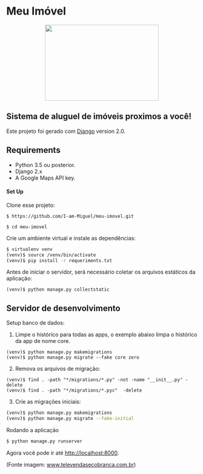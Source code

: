 # Meu Imóvel

<p align="center">
  <img src="https://www.televendasecobranca.com.br/wp-content/uploads/2015/02/Tenho-uma-divida-enorme-devo-refinanciar-meu-imovel-televendas-cobranca.jpg" width="300" height="200"/>
</p>

## Sistema de aluguel de imóveis proximos a você!


Este projeto foi gerado com [Django](https://github.com/django/django) version 2.0.

## Requirements

 - Python 3.5 ou posterior.
 - Django 2.x
 - A Google Maps API key.


#### Set Up
Clone esse projeto:

`$ https://github.com/I-am-Miguel/meu-imovel.git`

`$ cd meu-imovel`

Crie um ambiente virtual e instale as dependências:
~~~~bash
$ virtualenv venv
(venv)$ source /venv/bin/activate
(venv)$ pip install -r requeriments.txt
~~~~

Antes de iniciar o servidor, será necessário coletar
os arquivos estáticos da aplicação:
~~~~
(venv)$ python manage.py collectstatic
~~~~

## Servidor de desenvolvimento
Setup banco de dados:

1) Limpe o histórico para todas as apps, o exemplo abaixo limpa o histórico da app de nome core.
~~~~
(venv)$ python manage.py makemigrations
(venv)$ python manage.py migrate --fake core zero
~~~~

2) Remova os arquivos de migração:

~~~~
(venv)$ find . -path "*/migrations/*.py" -not -name "__init__.py" -delete
(venv)$ find . -path "*/migrations/*.pyc"  -delete
~~~~
3) Crie as migrações iniciais:

~~~~bash
(venv)$ python manage.py makemigrations
(venv)$ python manage.py migrate --fake-initial
~~~~
Rodando a aplicação
~~~~bash
$ python manage.py runserver
~~~~
Agora você pode ir até [http://localhost:8000](http://localhost:8000).

<span class="warning">(Fonte imagem: www.televendasecobranca.com.br)</span>
